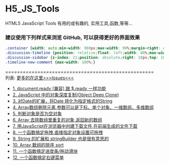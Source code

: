 # H5_JS_Tools
HTML5 JavaScript Tools 有用的或有趣的, 实用工具,函数,等等...

### 建议使用下列样式来浏览 GitHub, 可以获得更好的界面效果
```css
.container {width: auto;min-width: 980px;max-width: 90%;margin-right: auto;margin-left: auto;}
.discussion-timeline {position: relative;float: left;width: 80%;max-width: 100%;}
.discussion-sidebar {z-index: 21;position: absolute;right: 10px;top: 185px;}
.timeline-new-comment {max-width: 100%;}
```

===================================================  
列表: [更多的在这里>>>Issues<<<](https://github.com/lzpong/JS_Tools/issues)
<ul>
<li>
  <a href="https://github.com/lzpong/JS_Tools/issues/1">
    1. document.ready [兼容] 跟 $.ready 一样功能
  </a>
</li>
<li>
  <a href="https://github.com/lzpong/JS_Tools/issues/2">
    2. JavaScript 中的对象深度复制(Object Deep Clone)
  </a>
</li>
<li>
  <a href="https://github.com/lzpong/JS_Tools/issues/3">
    3. 对Date的扩展，将Date 转化为指定格式的String
  </a>
</li>
<li>
  <a href="https://github.com/lzpong/JS_Tools/issues/4">
    4. Array数组删除元素,参数可以是下标、单个对象、一维数组、多维数组
  </a>
</li>
<li>
  <a href="https://github.com/lzpong/JS_Tools/issues/5">
    5. 判断对象是否为空对象
  </a>
</li>
<li>
  <a href="https://github.com/lzpong/JS_Tools/issues/6">
    6. Array 去除数组里重复的对象,返回新的数组
  </a>
</li>
<li>
  <a href="https://github.com/lzpong/JS_Tools/issues/7">
    7. 用JavaScript在浏览器中创建下载文件,在前端生成的文件下载
  </a>
</li>
<li>
  <a href="https://github.com/lzpong/JS_Tools/issues/7">
    8. 一个函数搞定拖拽,直接指定对象设置可拖拽
  </a>
</li>
<li>
  <a href="https://github.com/lzpong/JS_Tools/issues/9">
    9. String 的扩展和 stringBuilder 也是很有意思的
  </a>
</li>
<li>
  <a href="https://github.com/lzpong/JS_Tools/issues/10">
    10. Array 数组的排序 sort
  </a>
</li>
<li>
  <a href="https://github.com/lzpong/JS_Tools/issues/11">
    11. 一个函数搞定进度条/拖动滑块
  </a>
</li>
<li>
  <a href="https://github.com/lzpong/JS_Tools/issues/12">
    12. 一个函数搞定右键菜单
</a>
</li>
</ul>
